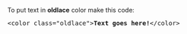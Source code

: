 To put text in <b>oldlace</b> color make this code:
<pre>&lt;color class="oldlace"&gt;<b>Text goes here!</b>&lt;/color&gt;</pre>

